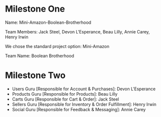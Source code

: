 # Milestone One

Name: Mini-Amazon-Boolean-Brotherhood

Team Members: Jack Steel, Devon L'Esperance, Beau Lilly, Annie Carey, Henry Irwin

We chose the standard project option: Mini-Amazon

Team Name: Boolean Brotherhood

# Milestone Two

- Users Guru [Responsible for Account & Purchases]: Devon L'Esperance 
- Products Guru [Responsible for Products]: Beau Lilly
- Carts Guru [Responsible for Cart & Order]: Jack Steel
- Sellers Guru [Responsible for Inventory & Order Fulfillment]: Henry Irwin
- Social Guru [Responsible for Feedback & Messaging]: Annie Carey 
